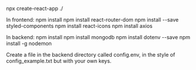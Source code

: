 npx create-react-app ./

In frontend: 
npm install
npm install react-router-dom
npm install --save styled-components
npm install react-icons
npm install axios

In backend:
npm install
npm install mongodb
npm install dotenv --save
npm install -g nodemon

Create a file in the backend directory called config.env, in the style of config_example.txt but with your own keys.
